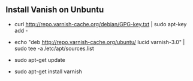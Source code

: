 ## Install Vanish on Unbuntu
 * curl http://repo.varnish-cache.org/debian/GPG-key.txt | sudo apt-key add -

 * echo "deb http://repo.varnish-cache.org/ubuntu/ lucid varnish-3.0" | sudo tee -a /etc/apt/sources.list

 * sudo apt-get update

 * sudo apt-get install varnish
